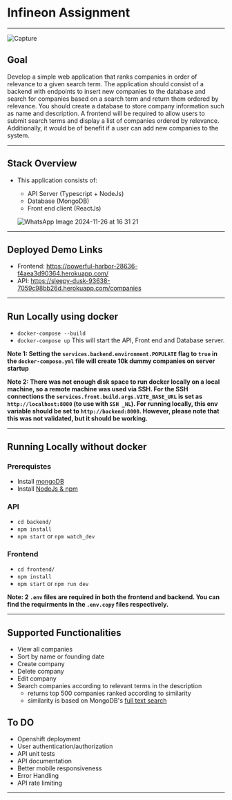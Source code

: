 # Infineon Assignment
---


![Capture](https://github.com/user-attachments/assets/7dcffcaa-5607-4915-8f85-1e7eb994d967)

## Goal

Develop a simple web application that ranks companies in order of relevance to a given search term. The
application should consist of a backend with endpoints to insert new companies to the database and search for
companies based on a search term and return them ordered by relevance. You should create a database to
store company information such as name and description. A frontend will be required to allow users to submit
search terms and display a list of companies ordered by relevance. Additionally, it would be of benefit if a user
can add new companies to the system.

---

## Stack Overview
* This application consists of:
    * API Server (Typescript + NodeJs)
    * Database (MongoDB)
    * Front end client (ReactJs)
 
  ![WhatsApp Image 2024-11-26 at 16 31 21](https://github.com/user-attachments/assets/acc2f83e-fa9d-4609-a235-96bafbae80c1)

---
## Deployed Demo Links
* Frontend:  https://powerful-harbor-28636-f4aea3d90364.herokuapp.com/
* API: https://sleepy-dusk-93638-7059c98bb26d.herokuapp.com/companies
---
## Run Locally using docker
 * `docker-compose --build`
 * `docker-compose up`
This will start the API, Front end and Database server.

**Note 1: Setting the `services.backend.environment.POPULATE` flag to `true` in the `docker-compose.yml` file will create 10k dummy companies on server startup**

**Note 2: There was not enough disk space to run docker locally on a local machine, so a remote machine was used via SSH. For the SSH connections the `services.front.build.args.VITE_BASE_URL` is set as `http://localhost:8000` (to use with `SSH _NL`). For running locally, this env variable should be set to `http://backend:8000`. However, please note that this was not validated, but it should be working.**

---
## Running Locally without docker
 
 ### Prerequistes
  * Install [mongoDB](https://www.mongodb.com/docs/manual/installation/)
  * Install  [NodeJs & npm](https://docs.npmjs.com/downloading-and-installing-node-js-and-npm)
 ### API
  * `cd backend/`
  * `npm install`
  * `npm start` or `npm watch_dev`
### Frontend
  * `cd frontend/`
  * `npm install`
  * `npm start` or `npm run dev`

**Note: 2 `.env` files are required in both the frontend and backend. You can find the requirments in the `.env.copy` files respectively.**




---
## Supported Functionalities
* View all companies
* Sort by name or founding date
* Create company
* Delete company
* Edit company
* Search companies according to relevant terms in the description
   * returns top 500 companies ranked according to similarity
   * similarity is based on MongoDB's [full text search](https://www.mongodb.com/resources/basics/full-text-search)



## To DO
* Openshift deployment
* User authentication/authorization
* API unit tests
* API documentation
* Better mobile responsiveness
* Error Handling
* API rate limiting

---

